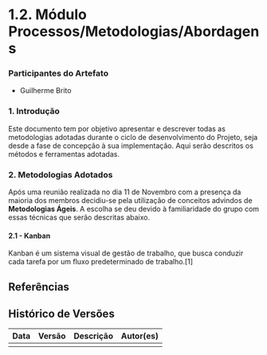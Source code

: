# 1.2. Módulo Processos/Metodologias/Abordagens

### Participantes do Artefato

- Guilherme Brito

### 1. Introdução

Este documento tem por objetivo apresentar e descrever todas as metodologias adotadas durante o ciclo de desenvolvimento
do Projeto, seja desde a fase de concepção à sua implementação. Aqui serão descritos os métodos e ferramentas adotadas.

### 2. Metodologias Adotados

Após uma reunião realizada no dia 11 de Novembro com a presença da maioria dos membros decidiu-se pela utilização de conceitos advindos de **Metodologias Ágeis**.
A escolha se deu devido à familiaridade do grupo com essas técnicas que serão descritas abaixo.

#### 2.1 - Kanban

Kanban é um sistema visual de gestão de trabalho, que busca conduzir cada tarefa por um fluxo predeterminado de trabalho.[1]




## Referências

## Histórico de Versões

| Data | Versão | Descrição | Autor(es) |
|------|--------|-----------|-----------|
|      |        |           |           |
